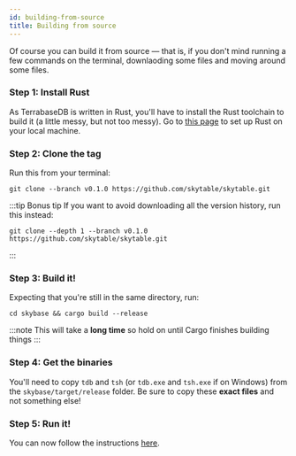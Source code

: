 ```yaml
---
id: building-from-source
title: Building from source
---
```

Of course you can build it from source &mdash; that is, if you don't mind running a few commands on the terminal, downlaoding some files and moving around some files.

### Step 1: Install Rust
As TerrabaseDB is written in Rust, you'll have to install the Rust toolchain to build it (a little messy, but not too messy). Go to [this page](https://rustup.rs/) to set up Rust on your local machine.

### Step 2: Clone the tag
Run this from your terminal:
```
git clone --branch v0.1.0 https://github.com/skytable/skytable.git
```
:::tip Bonus tip
If you want to avoid downloading all the version history, run this instead:
```
git clone --depth 1 --branch v0.1.0 https://github.com/skytable/skytable.git
```
:::
### Step 3: Build it!
Expecting that you're still in the same directory, run:
```
cd skybase && cargo build --release
```
:::note
This will take a **long time** so hold on until Cargo finishes building things
:::
### Step 4: Get the binaries
You'll need to copy `tdb` and `tsh` (or `tdb.exe` and `tsh.exe` if on Windows) from the `skybase/target/release` folder. Be sure to copy these **exact files** and not something else!
### Step 5: Run it!
You can now follow the instructions [here](getting-started).